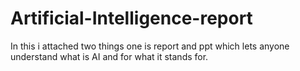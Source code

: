 # Artificial-Intelligence-report
In this i attached two things one is report and ppt which lets anyone understand what is AI and for what it stands for.

